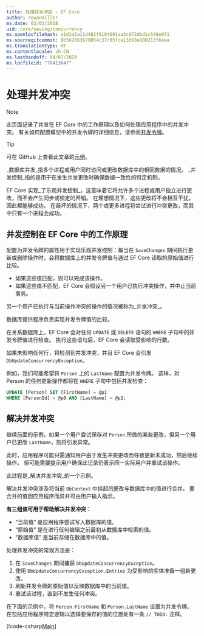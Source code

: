 ```yaml
---
title: 处理并发冲突 - EF Core
author: rowanmiller
ms.date: 03/03/2018
uid: core/saving/concurrency
ms.openlocfilehash: a1d1a5a11d482f9104691aa3c072dbd1c548e9f1
ms.sourcegitcommit: 9b562663679854c37c05fca13d93e180213fb4aa
ms.translationtype: HT
ms.contentlocale: zh-CN
ms.lasthandoff: 04/07/2020
ms.locfileid: "78413647"
---
```

# <a name="handling-concurrency-conflicts"></a>处理并发冲突

> [!NOTE]
> 此页面记录了并发在 EF Core 中的工作原理以及如何处理应用程序中的并发冲突。 有关如何配置模型中的并发令牌的详细信息，请参阅[并发令牌](xref:core/modeling/concurrency)。

> [!TIP]
> 可在 GitHub 上查看此文章的[示例](https://github.com/dotnet/EntityFramework.Docs/tree/master/samples/core/Saving/Concurrency/)。

_数据库并发_指多个进程或用户同时访问或更改数据库中的相同数据的情况。 _并发控制_指的是用于在发生并发更改时确保数据一致性的特定机制。

EF Core 实现_了乐观并发控制_，这意味着它将允许多个进程或用户独立进行更改，而不会产生同步或锁定的开销。 在理想情况下，这些更改将不会相互干扰，因此都能够成功。 在最坏的情况下，两个或更多进程将尝试进行冲突更改，而其中只有一个进程会成功。

## <a name="how-concurrency-control-works-in-ef-core"></a>并发控制在 EF Core 中的工作原理

配置为并发令牌的属性用于实现乐观并发控制：每当在 `SaveChanges` 期间执行更新或删除操作时，会将数据库上的并发令牌值与通过 EF Core 读取的原始值进行比较。

- 如果这些值匹配，则可以完成该操作。
- 如果这些值不匹配，EF Core 会假设另一个用户已执行冲突操作，并中止当前事务。

另一个用户已执行与当前操作冲突的操作的情况被称为_并发冲突_。

数据库提供程序负责实现并发令牌值的比较。

在关系数据库上，EF Core 会对任何 `UPDATE` 或 `DELETE` 语句的 `WHERE` 子句中的并发令牌值进行检查。 执行这些语句后，EF Core 会读取受影响的行数。

如果未影响任何行，将检测到并发冲突，并且 EF Core 会引发 `DbUpdateConcurrencyException`。

例如，我们可能希望将 `Person` 上的 `LastName` 配置为并发令牌。 这样，对 Person 的任何更新操作都将在 `WHERE` 子句中包括并发检查：

``` sql
UPDATE [Person] SET [FirstName] = @p1
WHERE [PersonId] = @p0 AND [LastName] = @p2;
```

## <a name="resolving-concurrency-conflicts"></a>解决并发冲突

继续前面的示例，如果一个用户尝试保存对 `Person` 所做的某些更改，但另一个用户已更改 `LastName`，则将引发异常。

此时，应用程序可能只需通知用户由于发生冲突更改而导致更新未成功，然后继续操作。 但可能需要提示用户确保此记录仍表示同一实际用户并重试该操作。

此过程是_解决并发冲突_的一个示例。

解决并发冲突涉及将当前 `DbContext` 中挂起的更改与数据库中的值进行合并。 要合并的值因应用程序而异并可由用户输入指示。

**有三组值可用于帮助解决并发冲突：**

- “当前值”  是应用程序尝试写入数据库的值。
- “原始值”  是在进行任何编辑之前最初从数据库中检索的值。
- “数据库值”  是当前存储在数据库中的值。

处理并发冲突的常规方法是：

1. 在 `SaveChanges` 期间捕获 `DbUpdateConcurrencyException`。
2. 使用 `DbUpdateConcurrencyException.Entries` 为受影响的实体准备一组新更改。
3. 刷新并发令牌的原始值以反映数据库中的当前值。
4. 重试该过程，直到不发生任何冲突。

在下面的示例中，将 `Person.FirstName` 和 `Person.LastName` 设置为并发令牌。 在包括应用程序特定逻辑以选择要保存的值的位置处有一条 `// TODO:` 注释。

[!code-csharp[Main](../../../samples/core/Saving/Concurrency/Sample.cs?name=ConcurrencyHandlingCode&highlight=34-35)]
